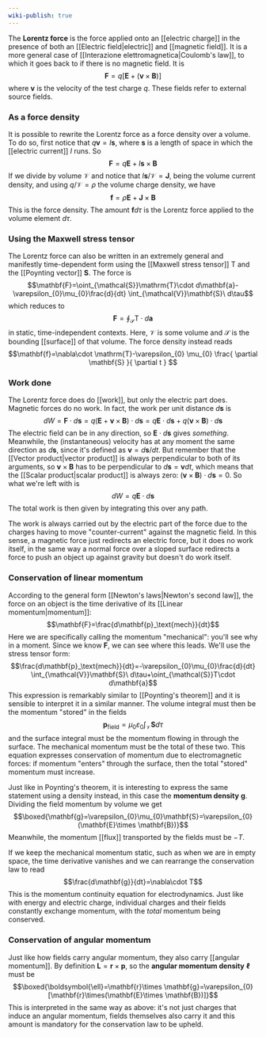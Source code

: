 ```yaml
---
wiki-publish: true
---
```

The **Lorentz force** is the force applied onto an [[electric charge]] in the presence of both an [[Electric field|electric]] and [[magnetic field]]. It is a more general case of [[Interazione elettromagnetica|Coulomb's law]], to which it goes back to if there is no magnetic field. It is
$$\mathbf{F}=q[\mathbf{E}+(\mathbf{v}\times \mathbf{B})]$$
where $\mathbf{v}$ is the velocity of the test charge $q$. These fields refer to external source fields.
### As a force density
It is possible to rewrite the Lorentz force as a force density over a volume. To do so, first notice that $q\mathbf{v}=I\mathbf{s}$, where $\mathbf{s}$ is a length of space in which the [[electric current]] $I$ runs. So
$$\mathbf{F}=q\mathbf{E}+I\mathbf{s}\times \mathbf{B}$$
If we divide by volume $\mathcal{V}$ and notice that $I\mathbf{s}/\mathcal{V}=\mathbf{J}$, being the volume current density, and using $q/\mathcal{V}=\rho$ the volume charge density, we have
$$\mathbf{f}=\rho \mathbf{E}+\mathbf{J}\times \mathbf{B}$$
This is the force density. The amount $\mathbf{f}d\tau$ is the Lorentz force applied to the volume element $d\tau$.
### Using the Maxwell stress tensor
The Lorentz force can also be written in an extremely general and manifestly time-dependent form using the [[Maxwell stress tensor]] $\mathrm{T}$ and the [[Poynting vector]] $\mathbf{S}$. The force is
$$\mathbf{F}=\oint_{\mathcal{S}}\mathrm{T}\cdot d\mathbf{a}-\varepsilon_{0}\mu_{0}\frac{d}{dt} \int_{\mathcal{V}}\mathbf{S}\ d\tau$$
which reduces to
$$\mathbf{F}=\oint_{\mathcal{S}}\mathrm{T}\cdot d\mathbf{a}$$
in static, time-independent contexts. Here, $\mathcal{V}$ is some volume and $\mathcal{S}$ is the bounding [[surface]] of that volume. The force density instead reads
$$\mathbf{f}=\nabla\cdot \mathrm{T}-\varepsilon_{0} \mu_{0} \frac{ \partial \mathbf{S} }{ \partial t } $$
### Work done
The Lorentz force does do [[work]], but only the electric part does. Magnetic forces do no work. In fact, the work per unit distance $d\mathbf{s}$ is
$$dW=\mathbf{F}\cdot d\mathbf{s}=q(\mathbf{E}+\mathbf{v}\times \mathbf{B})\cdot d\mathbf{s}=q\mathbf{E}\cdot d\mathbf{s}+q(\mathbf{v}\times \mathbf{B})\cdot d\mathbf{s}$$
The electric field can be in any direction, so $\mathbf{E}\cdot d\mathbf{s}$ gives *something*. Meanwhile, the (instantaneous) velocity has at any moment the same direction as $d\mathbf{s}$, since it's defined as $\mathbf{v}=d\mathbf{s}/dt$. But remember that the [[Vector product|vector product]] is always perpendicular to both of its arguments, so $\mathbf{v}\times \mathbf{B}$ has to be perpendicular to $d\mathbf{s}=\mathbf{v}dt$, which means that the [[Scalar product|scalar product]] is always zero: $(\mathbf{v}\times \mathbf{B})\cdot d\mathbf{s}=0$. So what we're left with is
$$dW=q\mathbf{E}\cdot d\mathbf{s}$$
The total work is then given by integrating this over any path.

The work is always carried out by the electric part of the force due to the charges having to move "counter-current" against the magnetic field. In this sense, a magnetic force just redirects an electric force, but it does no work itself, in the same way a normal force over a sloped surface redirects a force to push an object up against gravity but doesn't do work itself.
### Conservation of linear momentum
According to the general form [[Newton's laws|Newton's second law]], the force on an object is the time derivative of its [[Linear momentum|momentum]]:
$$\mathbf{F}=\frac{d\mathbf{p}_\text{mech}}{dt}$$
Here we are specifically calling the momentum "mechanical": you'll see why in a moment. Since we know $\mathbf{F}$, we can see where this leads. We'll use the stress tensor form:
$$\frac{d\mathbf{p}_\text{mech}}{dt}=-\varepsilon_{0}\mu_{0}\frac{d}{dt} \int_{\mathcal{V}}\mathbf{S}\ d\tau+\oint_{\mathcal{S}}T\cdot d\mathbf{a}$$
This expression is remarkably similar to [[Poynting's theorem]] and it is sensible to interpret it in a similar manner. The volume integral must then be the momentum "stored" in the fields
$$\mathbf{p}_\text{field}=\mu_{0}\varepsilon_{0}\int_{\mathcal{V}}\mathbf{S}d\tau$$
and the surface integral must be the momentum flowing in through the surface. The mechanical momentum must be the total of these two. This equation expresses conservation of momentum due to electromagnetic forces: if momentum "enters" through the surface, then the total "stored" momentum must increase.

Just like in Poynting's theorem, it is interesting to express the same statement using a density instead, in this case the **momentum density** $\mathbf{g}$. Dividing the field momentum by volume we get
$$\boxed{\mathbf{g}=\varepsilon_{0}\mu_{0}\mathbf{S}=\varepsilon_{0}(\mathbf{E}\times \mathbf{B})}$$
Meanwhile, the momentum [[flux]] transported by the fields must be $-T$.

If we keep the mechanical momentum static, such as when we are in empty space, the time derivative vanishes and we can rearrange the conservation law to read
$$\frac{d\mathbf{g}}{dt}=\nabla\cdot T$$
This is the momentum continuity equation for electrodynamics. Just like with energy and electric charge, individual charges and their fields constantly exchange momentum, with the *total* momentum being conserved.
### Conservation of angular momentum
Just like how fields carry angular momentum, they also carry [[angular momentum]]. By definition $\mathbf{L}=\mathbf{r}\times \mathbf{p}$, so the **angular momentum density** $\boldsymbol{\ell}$ must be
$$\boxed{\boldsymbol{\ell}=\mathbf{r}\times \mathbf{g}=\varepsilon_{0}[\mathbf{r}\times(\mathbf{E}\times \mathbf{B})]}$$
This is interpreted in the same way as above: it's not just charges that induce an angular momentum, fields themselves also carry it and this amount is mandatory for the conservation law to be upheld.